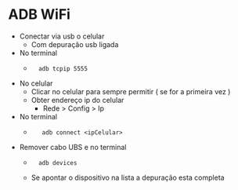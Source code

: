 # ADB WiFi

- Conectar via usb o celular
    - Com depuração usb ligada
- No terminal
    - ```
        adb tcpip 5555
        ```
- No celular
    - Clicar no celular para sempre permitir ( se for a primeira vez )
    - Obter endereço ip do celular
       - Rede > Config > Ip
- No terminal
   - ``` 
        adb connect <ipCelular>
        ```
- Remover cabo UBS e no terminal
    - ```
        adb devices
        ```
    - Se apontar o dispositivo na lista a depuração esta completa